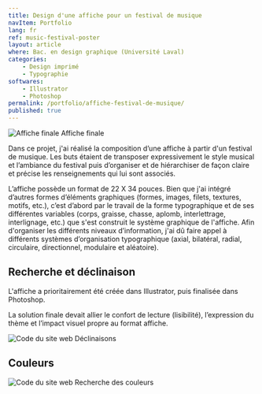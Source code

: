 ```yaml
---
title: Design d'une affiche pour un festival de musique
navItem: Portfolio
lang: fr
ref: music-festival-poster
layout: article
where: Bac. en design graphique (Université Laval)
categories:
    - Design imprimé
    - Typographie
softwares:
    - Illustrator
    - Photoshop
permalink: /portfolio/affiche-festival-de-musique/
published: true
---
```





<div class="article-img-container img-narrow">
    <picture>
        <source
            srcset="
                {{ layout.assetsLink }}{{ page.ref }}/article/main.jpg 1x,
                {{ layout.assetsLink }}{{ page.ref }}/article/main@2x.jpg 2x"
            type="image/jpeg" />
        <img 
            class="item__image loadAnimated"
            src="{{ layout.assetsLink }}{{ page.ref }}/article/main.jpg"
            srcset="
                {{ layout.assetsLink }}{{ page.ref }}/article/main.jpg 1x,
                {{ layout.assetsLink }}{{ page.ref }}/article/main@2x.jpg 2x"
            alt="Affiche finale" />
    </picture>
    <span class="article-img-description">Affiche finale</span>
</div>




<section markdown="1">

Dans ce projet, j'ai réalisé la composition d’une affiche à partir d'un festival de musique. Les buts étaient de transposer expressivement le style musical et l’ambiance du festival puis d’organiser et de hiérarchiser de façon claire et précise les renseignements qui lui sont associés.

L’affiche possède un format de 22 X 34 pouces. Bien que j'ai intégré d’autres formes d’éléments graphiques (formes, images, filets, textures, motifs, etc.), c’est d’abord par le travail de la forme typographique et de ses différentes variables (corps, graisse, chasse, aplomb, interlettrage, interlignage, etc.) que s'est construit le système graphique de l'affiche. Afin d'organiser les différents niveaux d’information, j'ai dû faire appel à différents systèmes d’organisation typographique (axial, bilatéral, radial, circulaire, directionnel, modulaire et aléatoire).

</section>




<section markdown="1">

## Recherche et déclinaison

L'affiche a prioritairement été créée dans Illustrator, puis finalisée dans Photoshop.

La solution finale devait allier le confort de lecture (lisibilité), l’expression du thème et l’impact visuel propre au format affiche.

</section>




<div class="article-img-container img-narrow">
    <picture>
        <source
            srcset="
                {{ layout.assetsLink }}{{ page.ref }}/article/declinaisons.jpg 1x,
                {{ layout.assetsLink }}{{ page.ref }}/article/declinaisons@2x.jpg 2x"
            type="image/jpeg" />
        <img
            class="item__image loadAnimated"
            src="{{ layout.assetsLink }}{{ page.ref }}/article/declinaisons.jpg"
            srcset="
                {{ layout.assetsLink }}{{ page.ref }}/article/declinaisons.jpg 1x,
                {{ layout.assetsLink }}{{ page.ref }}/article/declinaisons@2x.jpg 2x"
            alt="Code du site web" />
    </picture>
    <span class="article-img-description">Déclinaisons</span>
</div>



<section markdown="1">

## Couleurs

</section>



<div class="article-img-container img-large">
    <picture>
        <source
            srcset="
                {{ layout.assetsLink }}{{ page.ref }}/article/color_variants.jpg 1x,
                {{ layout.assetsLink }}{{ page.ref }}/article/color_variants@2x.jpg 2x"
            type="image/jpeg" />
        <img
            class="item__image loadAnimated"
            src="{{ layout.assetsLink }}{{ page.ref }}/article/color_variants.jpg"
            srcset="
                {{ layout.assetsLink }}{{ page.ref }}/article/color_variants.jpg 1x,
                {{ layout.assetsLink }}{{ page.ref }}/article/color_variants@2x.jpg 2x"
            alt="Code du site web" />
    </picture>
    <span class="article-img-description">Recherche des couleurs</span>
</div>





<!-- <section markdown="1">

## Objectifs

- Maîtriser différentes notions et variables typographiques dans le contexte de l’impact visuel du format affiche.
- Maîtriser la composition du contenu de l’affiche à l’aide de différents types de systèmes d’organisation typographique.
- Développer différents systèmes graphiques ayant un équilibre et une cohérence entre l’aspect fonctionnel de l’objet et l’expression du thème étudié.
- Développer une versatilité et une originalité dans sa méthodologie de recherche et dans l’ensemble de ses compositions.

</section> -->